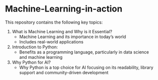 # Machine-Learning-in-action
This repository contains the following key topics:
1. What is Machine Learning and Why is it Essential?
   - Machine Learning and its importance in today’s world
   - Includes real-world applications
2. Introduction to Python:
   - Benefits as a programming language, particularly in data science and machine learning
3. Why Python for AI?
   - Why Python is a top choice for AI focusing on its readability, library support and community-driven development
